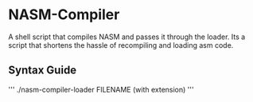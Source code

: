 # NASM-Compiler
A shell script that compiles NASM and passes it through the loader. Its a script that shortens the hassle of recompiling and loading asm code. 

## Syntax Guide
'''
./nasm-compiler-loader FILENAME (with extension)
'''
